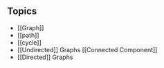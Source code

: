 ## Topics
- [[Graph]]
- [[path]]
- [[cycle]]
- [[Undirected]] Graphs
	[[Connected Component]]
- [[Directed]] Graphs
